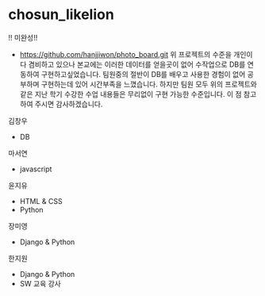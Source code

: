 # chosun_likelion


!! 미완성!!

 - https://github.com/hanjjiwon/photo_board.git
 위 프로젝트의 수준을 개인이 다 겸비하고 있으나 본교에는 이러한 데이터를 얻을곳이 없어 수작업으로 DB를 연동하여 구현하고싶었습니다.
 팀원중의 절반이 DB를 배우고 사용한 경험이 없어 공부하며 구현하는데 있어 시간부족을 느꼈습니다.
 하지만 팀원 모두 위의 프로젝트와 같은 지난 학기 수강한 수업 내용들은 무리없이 구현 가능한 수준입니다.
 이 점 참고하여 주시면 감사하겠습니다.
 

김창우
 - DB

마서연
 - javascript

윤지유
 - HTML & CSS
 - Python

장미영
 - Django & Python

한지원
 - Django & Python
 - SW 교육 강사
